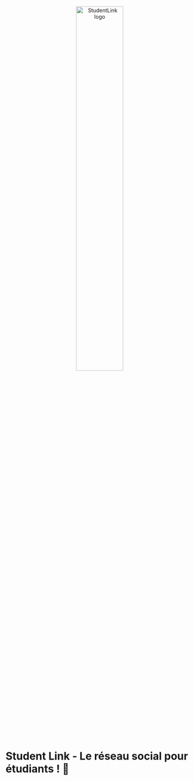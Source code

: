 <br/>
<p align="center">
    <a href="https://studentlink.fr" target="_blank">
        <img width="50%" src="logo-white.png" alt="StudentLink logo">
    </a>
</p>

# Student Link - Le réseau social pour étudiants ! 🚀

<!--

**Here are some ideas to get you started:**

🙋‍♀️ A short introduction - what is your organization all about?
🌈 Contribution guidelines - how can the community get involved?
👩‍💻 Useful resources - where can the community find your docs? Is there anything else the community should know?
🍿 Fun facts - what does your team eat for breakfast?
🧙 Remember, you can do mighty things with the power of [Markdown](https://docs.github.com/github/writing-on-github/getting-started-with-writing-and-formatting-on-github/basic-writing-and-formatting-syntax)
-->
